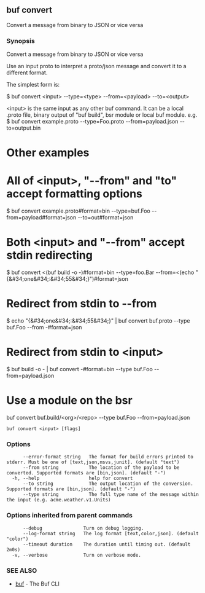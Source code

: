 ## buf convert

Convert a message from binary to JSON or vice versa

### Synopsis

Convert a message from binary to JSON or vice versa

Use an input proto to interpret a proto/json message and convert it to a different format.

The simplest form is:

$ buf convert &lt;input&gt; --type=&lt;type&gt; --from=&lt;payload&gt; --to=&lt;output&gt;

&lt;input&gt; is the same input as any other buf command. 
It can be a local .proto file, binary output of &#34;buf build&#34;, bsr module or local buf module.
e.g.
$ buf convert example.proto --type=Foo.proto --from=payload.json --to=output.bin

# Other examples

# All of &lt;input&gt;, &#34;--from&#34; and &#34;to&#34; accept formatting options

$ buf convert example.proto#format=bin --type=buf.Foo --from=payload#format=json --to=out#format=json

# Both &lt;input&gt; and &#34;--from&#34; accept stdin redirecting

$ buf convert &lt;(buf build -o -)#format=bin --type=foo.Bar --from=&lt;(echo &#34;{\&#34;one\&#34;:\&#34;55\&#34;}&#34;)#format=json

# Redirect from stdin to --from

$ echo &#34;{\&#34;one\&#34;:\&#34;55\&#34;}&#34; | buf convert buf.proto --type buf.Foo --from -#format=json

# Redirect from stdin to &lt;input&gt;

$ buf build -o - | buf convert -#format=bin --type buf.Foo --from=payload.json

# Use a module on the bsr

buf convert buf.build/&lt;org&gt;/&lt;repo&gt; --type buf.Foo --from=payload.json

```
buf convert <input> [flags]
```

### Options

```
      --error-format string   The format for build errors printed to stderr. Must be one of [text,json,msvs,junit]. (default "text")
      --from string           The location of the payload to be converted. Supported formats are [bin,json]. (default "-")
  -h, --help                  help for convert
      --to string             The output location of the conversion. Supported formats are [bin,json]. (default "-")
      --type string           The full type name of the message within the input (e.g. acme.weather.v1.Units)
```

### Options inherited from parent commands

```
      --debug               Turn on debug logging.
      --log-format string   The log format [text,color,json]. (default "color")
      --timeout duration    The duration until timing out. (default 2m0s)
  -v, --verbose             Turn on verbose mode.
```

### SEE ALSO

* [buf](buf.md)	 - The Buf CLI
